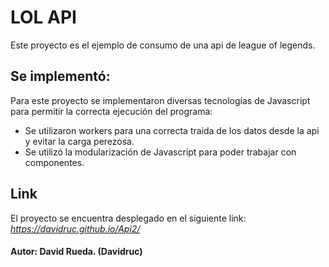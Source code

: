 # LOL API

Este proyecto es el ejemplo de consumo de una api de league of legends.

## Se implementó:

Para este proyecto se implementaron diversas tecnologías de Javascript para permitir la correcta ejecución del programa:

* Se utilizaron workers para una correcta traida de los datos desde la api y evitar la carga perezosa.
* Se utilizó la modularización de Javascript para poder trabajar con componentes.

## Link

El proyecto se encuentra desplegado en el siguiente link: *https://davidruc.github.io/Api2/*

#### Autor: David Rueda. (Davidruc)